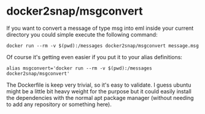# docker2snap/msgconvert
If you want to convert a message of type msg into eml inside your current directory you could simple execute the following command:

```docker run --rm -v $(pwd):/messages docker2snap/msgconvert message.msg```

Of course it's getting even easier if you put it to your alias definitions:

```alias msgconvert='docker run --rm -v $(pwd):/messages docker2snap/msgconvert'```

The Dockerfile is keep very trivial, so it's easy to validate. I guess ubuntu might be a little bit heavy weight for the purpose but it could easily install the dependencies with the normal apt package manager (without needing to add any repository or something here).
